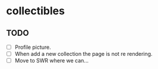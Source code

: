 # collectibles

## TODO

- [ ] Profile picture.
- [ ] When add a new collection the page is not re rendering.
- [ ] Move to SWR where we can...
